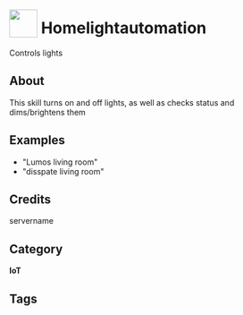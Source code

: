 # <img src="https://raw.githack.com/FortAwesome/Font-Awesome/master/svgs/solid/lightbulb.svg" card_color="#FEE255" width="50" height="50" style="vertical-align:bottom"/> Homelightautomation
Controls lights

## About
This skill turns on and off lights, as well as checks status and dims/brightens them

## Examples
* "Lumos living room"
* "disspate living room"

## Credits
servername

## Category
**IoT**

## Tags

